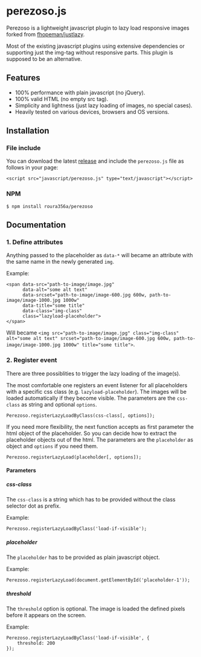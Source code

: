 # perezoso.js

Perezoso is a lightweight javascript plugin to lazy load responsive images forked from [fhopeman/justlazy](https://github.com/fhopeman/justlazy).

Most of the existing javascript plugins using extensive dependencies or supporting just the img-tag without responsive parts. This plugin is supposed to be an alternative.

## Features

- 100% performance with plain javascript (no jQuery).
- 100% valid HTML (no empty src tag).
- Simplicity and lightness (just lazy loading of images, no special cases).
- Heavily tested on various devices, browsers and OS versions.

## Installation

### File include
You can download the latest [release](https://github.com/roura356a/perezoso/releases) and include the `perezoso.js` file as follows in your page:
```
<script src="javascript/perezoso.js" type="text/javascript"></script>
```

### NPM
```
$ npm install roura356a/perezoso
```

## Documentation
### 1. Define attributes

Anything passed to the placeholder as `data-*` will became an attribute with the same name in the newly generated `img`.

Example:
```
<span data-src="path-to-image/image.jpg"
      data-alt="some alt text"
      data-srcset="path-to-image/image-600.jpg 600w, path-to-image/image-1000.jpg 1000w"
      data-title="some title"
      data-class="img-class"
      class="lazyload-placeholder">
</span>
```

Will became `<img src="path-to-image/image.jpg" class="img-class" alt="some alt text" srcset="path-to-image/image-600.jpg 600w, path-to-image/image-1000.jpg 1000w" title="some title">`.

### 2. Register event
There are three possiblities to trigger the lazy loading of the image(s).

The most comfortable one registers an event listener for all placeholders with a specific css class (e.g. `lazyload-placeholder`). The images will be loaded automatically if they become visible. The parameters are the `css-class` as string and optional `options`.
```
Perezoso.registerLazyLoadByClass(css-class[, options]);
```

If you need more flexibility, the next function accepts as first parameter the html object of the placeholder. So you can decide how to extract the placeholder objects out of the html. The parameters are the `placeholder` as object and `options` if you need them.
```
Perezoso.registerLazyLoad(placeholder[, options]);
```

#### Parameters
##### css-class
The `css-class` is a string which has to be provided without the class selector dot as prefix.

Example:
```
Perezoso.registerLazyLoadByClass('load-if-visible');
```

##### placeholder
The `placeholder` has to be provided as plain javascript object.

Example:
```
Perezoso.registerLazyLoad(document.getElementById('placeholder-1'));
```

##### threshold
The `threshold` option is optional. The image is loaded the defined pixels before it appears on the screen.

Example:
```
Perezoso.registerLazyLoadByClass('load-if-visible', {
    threshold: 200
});
```
